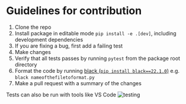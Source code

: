 # Guidelines for contribution

1. Clone the repo
2. Install package in editable mode `pip install -e .[dev]`, including development dependencies
3. If you are fixing a bug, first add a failing test
4. Make changes
5. Verify that all tests passes by running `pytest` from the package root directory
6. Format the code by running [black (`pip install black==22.1.0`)](https://black.readthedocs.io/en/stable/) e.g. `black nameofthefiletoformat.py`
6. Make a pull request with a summary of the changes

Tests can also be run with tools like VS Code
![testing](images/testing.png)
